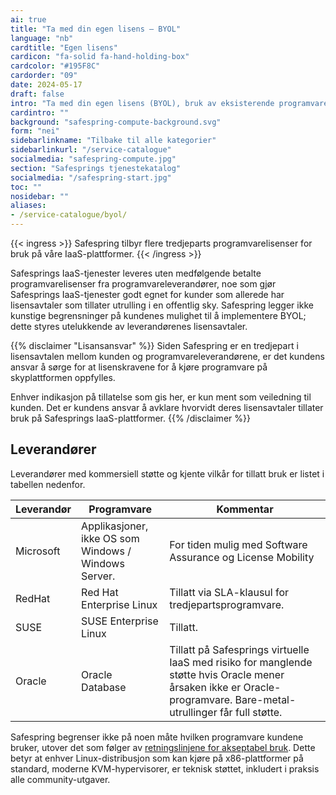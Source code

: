 ```yaml
---
ai: true
title: "Ta med din egen lisens – BYOL"
language: "nb"
cardtitle: "Egen lisens"
cardicon: "fa-solid fa-hand-holding-box"
cardcolor: "#195F8C"
cardorder: "09"
date: 2024-05-17
draft: false
intro: "Ta med din egen lisens (BYOL), bruk av eksisterende programvarelisenser i Safesprings skymiljø"
cardintro: ""
background: "safespring-compute-background.svg"
form: "nei"
sidebarlinkname: "Tilbake til alle kategorier"
sidebarlinkurl: "/service-catalogue"
socialmedia: "safespring-compute.jpg"
section: "Safesprings tjenestekatalog"
socialmedia: "/safespring-start.jpg"
toc: ""
nosidebar: ""
aliases:
- /service-catalogue/byol/
---
```

{{< ingress >}}
Safespring tilbyr flere tredjeparts programvarelisenser for bruk på våre IaaS-plattformer.
{{< /ingress >}}

Safesprings IaaS-tjenester leveres uten medfølgende betalte programvarelisenser fra programvareleverandører, noe som gjør Safesprings IaaS-tjenester godt egnet for kunder som allerede har lisensavtaler som tillater utrulling i en offentlig sky. Safespring legger ikke kunstige begrensninger på kundenes mulighet til å implementere BYOL; dette styres utelukkende av leverandørenes lisensavtaler.

{{% disclaimer "Lisansansvar" %}}
Siden Safespring er en tredjepart i lisensavtalen mellom kunden og programvareleverandørene, er det kundens ansvar å sørge for at lisenskravene for å kjøre programvare på skyplattformen oppfylles.

Enhver indikasjon på tillatelse som gis her, er kun ment som veiledning til kunden. Det er kundens ansvar å avklare hvorvidt deres lisensavtaler tillater bruk på Safesprings IaaS-plattformer.
{{% /disclaimer %}}

## Leverandører

Leverandører med kommersiell støtte og kjente vilkår for tillatt bruk er listet i tabellen nedenfor.

| Leverandør | Programvare                                           | Kommentar                                                                                                                                                     |
| ---------- | ----------------------------------------------------- | ------------------------------------------------------------------------------------------------------------------------------------------------------------- |
| Microsoft  | Applikasjoner, ikke OS som Windows / Windows Server. | For tiden mulig med Software Assurance og License Mobility                                                                                                    |
| RedHat     | Red Hat Enterprise Linux                              | Tillatt via SLA-klausul for tredjepartsprogramvare.                                                                                                           |
| SUSE       | SUSE Enterprise Linux                                 | Tillatt.                                                                                                                                                      |
| Oracle     | Oracle Database                                       | Tillatt på Safesprings virtuelle IaaS med risiko for manglende støtte hvis Oracle mener årsaken ikke er Oracle-programvare. Bare-metal-utrullinger får full støtte. |

Safespring begrenser ikke på noen måte hvilken programvare kundene bruker, utover det som følger av [retningslinjene for akseptabel bruk](/documents/safespring-acceptable_use_policy.pdf). Dette betyr at enhver Linux-distribusjon som kan kjøre på x86-plattformer på standard, moderne KVM-hypervisorer, er teknisk støttet, inkludert i praksis alle community-utgaver.